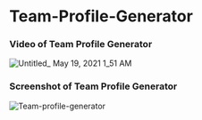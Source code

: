 # Team-Profile-Generator

### Video of Team Profile Generator
![Untitled_ May 19, 2021 1_51 AM](https://user-images.githubusercontent.com/41960292/118763105-484a1180-b845-11eb-802d-45479c2b8e81.gif)

### Screenshot of Team Profile Generator
![Team-profile-generator](https://user-images.githubusercontent.com/41960292/118763288-92cb8e00-b845-11eb-8d6f-9ddb80d80544.PNG)
